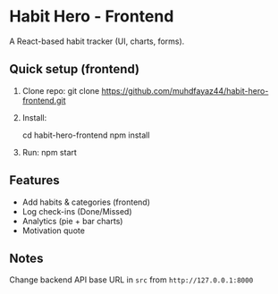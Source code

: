 # Habit Hero - Frontend

A React-based habit tracker (UI, charts, forms).

## Quick setup (frontend)
1. Clone repo:
   git clone https://github.com/muhdfayaz44/habit-hero-frontend.git
2. Install:

   cd habit-hero-frontend
   npm install
4. Run:
   npm start

## Features
- Add habits & categories (frontend)
- Log check-ins (Done/Missed)
- Analytics (pie + bar charts)
- Motivation quote

## Notes
Change backend API base URL in `src` from `http://127.0.0.1:8000` 
